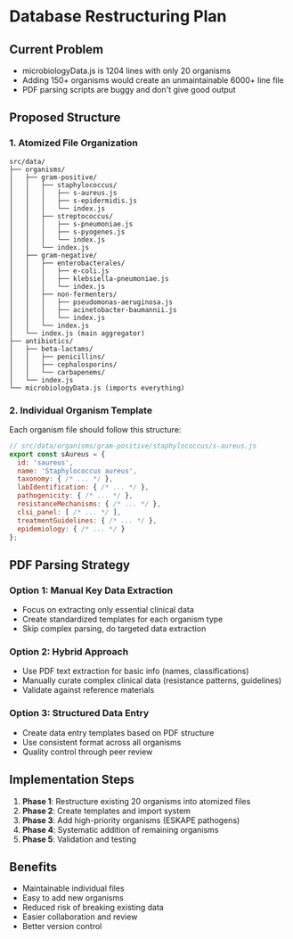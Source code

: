 # Database Restructuring Plan

## Current Problem
- microbiologyData.js is 1204 lines with only 20 organisms
- Adding 150+ organisms would create an unmaintainable 6000+ line file
- PDF parsing scripts are buggy and don't give good output

## Proposed Structure

### 1. Atomized File Organization
```
src/data/
├── organisms/
│   ├── gram-positive/
│   │   ├── staphylococcus/
│   │   │   ├── s-aureus.js
│   │   │   ├── s-epidermidis.js
│   │   │   └── index.js
│   │   ├── streptococcus/
│   │   │   ├── s-pneumoniae.js
│   │   │   ├── s-pyogenes.js
│   │   │   └── index.js
│   │   └── index.js
│   ├── gram-negative/
│   │   ├── enterobacterales/
│   │   │   ├── e-coli.js
│   │   │   ├── klebsiella-pneumoniae.js
│   │   │   └── index.js
│   │   ├── non-fermenters/
│   │   │   ├── pseudomonas-aeruginosa.js
│   │   │   ├── acinetobacter-baumannii.js
│   │   │   └── index.js
│   │   └── index.js
│   └── index.js (main aggregator)
├── antibiotics/
│   ├── beta-lactams/
│   │   ├── penicillins/
│   │   ├── cephalosporins/
│   │   └── carbapenems/
│   └── index.js
└── microbiologyData.js (imports everything)
```

### 2. Individual Organism Template
Each organism file should follow this structure:
```javascript
// src/data/organisms/gram-positive/staphylococcus/s-aureus.js
export const sAureus = {
  id: 'saureus',
  name: 'Staphylococcus aureus',
  taxonomy: { /* ... */ },
  labIdentification: { /* ... */ },
  pathogenicity: { /* ... */ },
  resistanceMechanisms: { /* ... */ },
  clsi_panel: [ /* ... */ ],
  treatmentGuidelines: { /* ... */ },
  epidemiology: { /* ... */ }
};
```

## PDF Parsing Strategy

### Option 1: Manual Key Data Extraction
- Focus on extracting only essential clinical data
- Create standardized templates for each organism type
- Skip complex parsing, do targeted data extraction

### Option 2: Hybrid Approach
- Use PDF text extraction for basic info (names, classifications)
- Manually curate complex clinical data (resistance patterns, guidelines)
- Validate against reference materials

### Option 3: Structured Data Entry
- Create data entry templates based on PDF structure
- Use consistent format across all organisms
- Quality control through peer review

## Implementation Steps

1. **Phase 1**: Restructure existing 20 organisms into atomized files
2. **Phase 2**: Create templates and import system
3. **Phase 3**: Add high-priority organisms (ESKAPE pathogens)
4. **Phase 4**: Systematic addition of remaining organisms
5. **Phase 5**: Validation and testing

## Benefits
- Maintainable individual files
- Easy to add new organisms
- Reduced risk of breaking existing data
- Easier collaboration and review
- Better version control